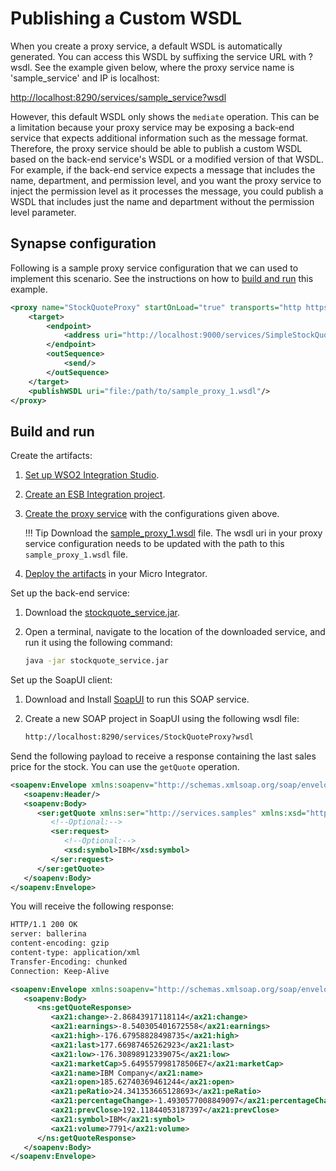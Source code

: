 # Publishing a Custom WSDL
When you create a proxy service, a default WSDL is automatically
generated. You can access this WSDL by suffixing the service URL
with ?wsdl. See the example given below, where the proxy service name is
'sample_service' and IP is localhost:

[http://localhost:8290/services/sample_service?wsdl](http://localhost:8290/services/Logging?wsdl)

However, this default WSDL only shows the `mediate`
operation. This can be a limitation because your proxy service may be
exposing a back-end service that expects additional information such as
the message format. Therefore, the proxy service should be able to
publish a custom WSDL based on the back-end service's WSDL or a modified
version of that WSDL. For example, if the back-end service expects a
message that includes the name, department, and permission level, and
you want the proxy service to inject the permission level as it
processes the message, you could publish a WSDL that includes just the
name and department without the permission level parameter.
    
## Synapse configuration
Following is a sample proxy service configuration that we can used to implement this scenario. See the instructions on how to [build and run](#build-and-run) this example.

```xml
<proxy name="StockQuoteProxy" startOnLoad="true" transports="http https" xmlns="http://ws.apache.org/ns/synapse">
    <target>
        <endpoint>
            <address uri="http://localhost:9000/services/SimpleStockQuoteService"/>
        </endpoint>
        <outSequence>
            <send/>
        </outSequence>
    </target>
    <publishWSDL uri="file:/path/to/sample_proxy_1.wsdl"/>
</proxy>
```

## Build and run

Create the artifacts:

1. [Set up WSO2 Integration Studio](../../../../develop/installing-WSO2-Integration-Studio).
2. [Create an ESB Integration project](../../../../develop/creating-projects/#esb-config-project).
3. [Create the proxy service](../../../../develop/creating-artifacts/creating-a-proxy-service) with the configurations given above.

    !!! Tip
        Download the [sample_proxy_1.wsdl](https://github.com/wso2-docs/WSO2_EI/blob/master/samples-protocol-switching/sample_proxy_1.wsdl) file. The wsdl uri in your proxy service configuration needs to be updated with the path to this `sample_proxy_1.wsdl` file.
       
4. [Deploy the artifacts](../../../../develop/deploy-and-run) in your Micro Integrator.

Set up the back-end service:

1. Download the [stockquote_service.jar](https://github.com/wso2-docs/WSO2_EI/blob/master/Back-End-Service/stockquote_service.jar).
2. Open a terminal, navigate to the location of the downloaded service, and run it using the following command:

    ```bash
    java -jar stockquote_service.jar
    ```

Set up the SoapUI client: 

1. Download and Install [SoapUI](https://www.soapui.org/downloads/soapui.html) to run this SOAP service.
2. Create a new SOAP project in SoapUI using the following wsdl file:

   ```bash
   http://localhost:8290/services/StockQuoteProxy?wsdl
   ```

Send the following payload to receive a response containing the last sales price for the stock. You can 
use the `getQuote` operation.

```xml
<soapenv:Envelope xmlns:soapenv="http://schemas.xmlsoap.org/soap/envelope/" xmlns:ser="http://services.samples" xmlns:xsd="http://services.samples/xsd">
   <soapenv:Header/>
   <soapenv:Body>
      <ser:getQuote xmlns:ser="http://services.samples" xmlns:xsd="http://services.samples/xsd">
         <!--Optional:-->
         <ser:request>
            <!--Optional:-->
            <xsd:symbol>IBM</xsd:symbol>
         </ser:request>
      </ser:getQuote>
   </soapenv:Body>
</soapenv:Envelope>
```

You will receive the following response:

```xml
HTTP/1.1 200 OK
server: ballerina
content-encoding: gzip
content-type: application/xml
Transfer-Encoding: chunked
Connection: Keep-Alive

<soapenv:Envelope xmlns:soapenv="http://schemas.xmlsoap.org/soap/envelope/" xmlns:ns="http://services.samples" xmlns:ax21="http://services.samples/xsd">
   <soapenv:Body>
      <ns:getQuoteResponse>
         <ax21:change>-2.86843917118114</ax21:change>
         <ax21:earnings>-8.540305401672558</ax21:earnings>
         <ax21:high>-176.67958828498735</ax21:high>
         <ax21:last>177.66987465262923</ax21:last>
         <ax21:low>-176.30898912339075</ax21:low>
         <ax21:marketCap>5.649557998178506E7</ax21:marketCap>
         <ax21:name>IBM Company</ax21:name>
         <ax21:open>185.62740369461244</ax21:open>
         <ax21:peRatio>24.341353665128693</ax21:peRatio>
         <ax21:percentageChange>-1.4930577008849097</ax21:percentageChange>
         <ax21:prevClose>192.11844053187397</ax21:prevClose>
         <ax21:symbol>IBM</ax21:symbol>
         <ax21:volume>7791</ax21:volume>
      </ns:getQuoteResponse>
   </soapenv:Body>
</soapenv:Envelope>
```
